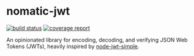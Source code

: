 # nomatic-jwt
[![build status](https://gitlab.bdfoster.com/bdfoster/nomatic-jwt/badges/master/build.svg)](https://gitlab.bdfoster.com/bdfoster/nomatic-jwt/commits/master)
[![coverage report](https://gitlab.bdfoster.com/bdfoster/nomatic-jwt/badges/master/coverage.svg)](https://gitlab.bdfoster.com/bdfoster/nomatic-jwt/commits/master)

An opinionated library for encoding, decoding, and verifying JSON Web Tokens (JWTs), heavily inspired by 
[node-jwt-simple](https://github.com/hokaccha/node-jwt-simple).

